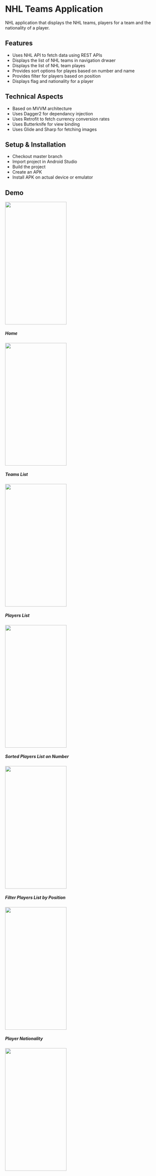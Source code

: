 # NHL Teams Application
NHL application that displays the NHL teams, players for a team and the nationality of a player.

## Features
  - Uses NHL API to fetch data using REST APIs
  - Displays the list of NHL teams in navigation drwaer
  - Displays the list of NHL team playes
  - Provides sort options for playes based on number and name
  - Provides filter for players based on position
  - Displays flag and nationality for a player

## Technical Aspects
  - Based on MVVM architecture
  - Uses Dagger2 for dependancy injection
  - Uses Retrofit to fetch currency conversion rates
  - Uses Butterknife for view binding
  - Uses Glide and Sharp for fetching images

## Setup & Installation
  - Checkout master branch
  - Import project in Android Studio
  - Build the project
  - Create an APK
  - Install APK on actual device or emulator
 
## Demo

<img src="https://github.com/grvaishali/nhl/blob/master/demo/Demo.gif?raw=true" width="200" height="400" />

##### Home

<img src= "https://github.com/grvaishali/nhl/blob/master/demo/Home.PNG?raw=true" width="200" height="400">

##### Teams List

<img src= "https://github.com/grvaishali/nhl/blob/master/demo/TeamList.PNG?raw=true" width="200" height="400">

##### Players List

<img src= "https://github.com/grvaishali/nhl/blob/master/demo/PlayerList.PNG?raw=true" width="200" height="400">

##### Sorted Players List on Number

<img src= "https://github.com/grvaishali/nhl/blob/master/demo/Sort.PNG?raw=true" width="200" height="400">

##### Filter Players List by Position 

<img src= "https://github.com/grvaishali/nhl/blob/master/demo/Filter.PNG?raw=true" width="200" height="400">

##### Player Nationality

<img src= "https://github.com/grvaishali/nhl/blob/master/demo/PlayerCountry.PNG?raw=true" width="200" height="400">

  

 
  


